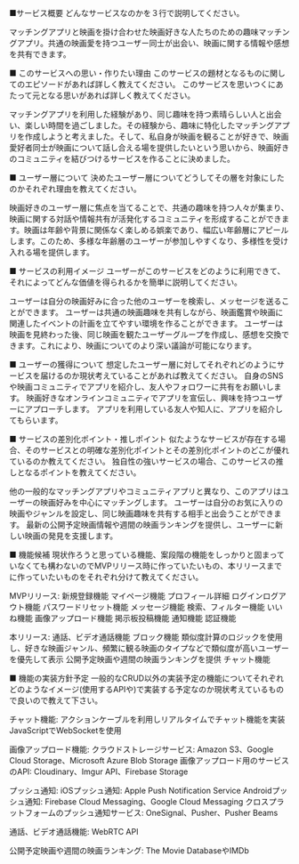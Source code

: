 ■サービス概要
どんなサービスなのかを３行で説明してください。

マッチングアプリと映画を掛け合わせた映画好きな人たちのための趣味マッチングアプリ。共通の映画愛を持つユーザー同士が出会い、映画に関する情報や感想を共有できます。

■ このサービスへの思い・作りたい理由 
このサービスの題材となるものに関してのエピソードがあれば詳しく教えてください。 
このサービスを思いつくにあたって元となる思いがあれば詳しく教えてください。

マッチングアプリを利用した経験があり、同じ趣味を持つ素晴らしい人と出会い、楽しい時間を過ごしました。その経験から、趣味に特化したマッチングアプリを作成しようと考えました。そして、私自身が映画を観ることが好きで、映画愛好者同士が映画について話し合える場を提供したいという思いから、映画好きのコミュニティを結びつけるサービスを作ることに決めました。

■ ユーザー層について 
決めたユーザー層についてどうしてその層を対象にしたのかそれぞれ理由を教えてください。

映画好きのユーザー層に焦点を当てることで、共通の趣味を持つ人々が集まり、映画に関する対話や情報共有が活発化するコミュニティを形成することができます。映画は年齢や背景に関係なく楽しめる娯楽であり、幅広い年齢層にアピールします。このため、多様な年齢層のユーザーが参加しやすくなり、多様性を受け入れる場を提供します。

■ サービスの利用イメージ
 ユーザーがこのサービスをどのように利用できて、それによってどんな価値を得られるかを簡単に説明してください。

ユーザーは自分の映画好みに合った他のユーザーを検索し、メッセージを送ることができます。 ユーザーは共通の映画趣味を共有しながら、映画鑑賞や映画に関連したイベントの計画を立てやすい環境を作ることができます。 ユーザーは映画を見終わった後、同じ映画を観たユーザーグループを作成し、感想を交換できます。これにより、映画についてのより深い議論が可能になります。

■ ユーザーの獲得について
 想定したユーザー層に対してそれぞれどのようにサービスを届けるのか現状考えていることがあれば教えてください。
自身のSNSや映画コミュニティでアプリを紹介し、友人やフォロワーに共有をお願いします。
映画好きなオンラインコミュニティでアプリを宣伝し、興味を持つユーザーにアプローチします。
アプリを利用している友人や知人に、アプリを紹介してもらいます。

■ サービスの差別化ポイント・推しポイント
 似たようなサービスが存在する場合、そのサービスとの明確な差別化ポイントとその差別化ポイントのどこが優れているのか教えてください。
 独自性の強いサービスの場合、このサービスの推しとなるポイントを教えてください。

他の一般的なマッチングアプリやコミュニティアプリと異なり、このアプリはユーザーの映画好みを中心にマッチングします。
ユーザーは自分のお気に入りの映画やジャンルを設定し、同じ映画趣味を共有する相手と出会うことができます。
最新の公開予定映画情報や週間の映画ランキングを提供し、ユーザーに新しい映画の発見を支援します。

■ 機能候補
 現状作ろうと思っている機能、案段階の機能をしっかりと固まっていなくても構わないのでMVPリリース時に作っていたいもの、本リリースまでに作っていたいものをそれぞれ分けて教えてください。

MVPリリース:
新規登録機能
マイページ機能
プロフィール詳細
ログインログアウト機能
パスワードリセット機能
メッセージ機能
検索、フィルター機能
いいね機能
画像アップロード機能
掲示板投稿機能
通知機能
認証機能

本リリース:
通話、ビデオ通話機能
ブロック機能
類似度計算のロジックを使用し、好きな映画ジャンル、頻繁に観る映画のタイプなどで類似度が高いユーザーを優先して表示
公開予定映画や週間の映画ランキングを提供
チャット機能

■ 機能の実装方針予定
 一般的なCRUD以外の実装予定の機能についてそれぞれどのようなイメージ(使用するAPIや)で実装する予定なのか現状考えているもので良いので教えて下さい。

チャット機能:
アクションケーブルを利用しリアルタイムでチャット機能を実装 JavaScriptでWebSocketを使用

画像アップロード機能:
クラウドストレージサービス: Amazon S3、Google Cloud Storage、Microsoft Azure Blob Storage 画像アップロード用のサービスのAPI: Cloudinary、Imgur API、Firebase Storage

プッシュ通知:
 iOSプッシュ通知: Apple Push Notification Service
 Androidプッシュ通知: Firebase Cloud Messaging、Google Cloud Messaging 
 クロスプラットフォームのプッシュ通知サービス: OneSignal、Pusher、Pusher Beams

通話、ビデオ通話機能:
WebRTC API

公開予定映画や週間の映画ランキング:
The Movie DatabaseやIMDb